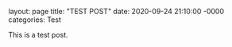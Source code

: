 layout: page
title: "TEST POST"
date: 2020-09-24 21:10:00 -0000
categories: Test

This is a test post.
